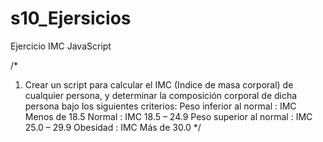 # s10_Ejersicios
Ejercicio IMC JavaScript

/*
1. Crear un script para calcular el IMC (Indice de masa corporal) de cualquier persona, y determinar la composición corporal de dicha persona bajo los siguientes criterios:
Peso inferior al normal	: IMC Menos de 18.5
Normal	: IMC 18.5 – 24.9
Peso superior al normal	: IMC 25.0 – 29.9
Obesidad : IMC Más de 30.0
*/
